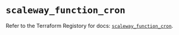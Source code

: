 # `scaleway_function_cron`

Refer to the Terraform Registory for docs: [`scaleway_function_cron`](https://registry.terraform.io/providers/scaleway/scaleway/2.27.0/docs/resources/function_cron).
